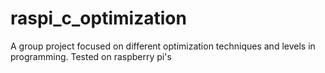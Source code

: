 # raspi_c_optimization
A group project focused on different optimization techniques and levels in programming. Tested on raspberry pi's
